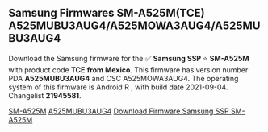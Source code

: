 <h2>Samsung Firmwares SM-A525M(TCE) A525MUBU3AUG4/A525MOWA3AUG4/A525MUBU3AUG4</h2>
Download the Samsung firmware for the ✅ <strong>Samsung SSP </strong> ⭐ <strong>SM-A525M</strong> with product code <strong>TCE</strong> <strong> from Mexico</strong>. This firmware has version number PDA <strong>A525MUBU3AUG4</strong> and CSC A525MOWA3AUG4. The operating system of this firmware is Android R , with build date 2021-09-04. Changelist <strong>21945581</strong>.


[SM-A525M](https://samfirm.shop/samsung/model/SM-A525M)
[A525MUBU3AUG4](https://samfirm.shop/samsung/pda/A525MUBU3AUG4)
[Download Firmware Samsung SSP SM-A525M](https://samfirm.shop/samsung/firmware/452953)
